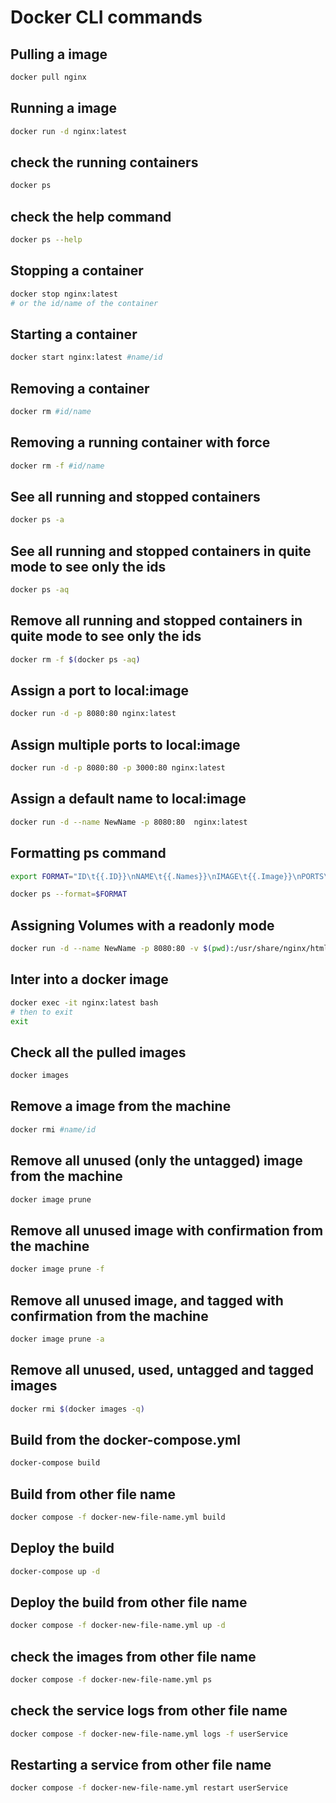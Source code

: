 # Docker CLI commands

## Pulling a image
```bash
docker pull nginx
```

## Running a image
```bash
docker run -d nginx:latest
```

## check the running containers
```bash
docker ps
```

## check the help command
```bash
docker ps --help
```

## Stopping a container
```bash
docker stop nginx:latest
# or the id/name of the container
```

## Starting a container
```bash
docker start nginx:latest #name/id
```

## Removing a container
```bash
docker rm #id/name
```

## Removing a running container with force
```bash
docker rm -f #id/name
```

## See all running and stopped containers
```bash
docker ps -a
```

## See all running and stopped containers in quite mode to see only the ids
```bash
docker ps -aq
```

## Remove all running and stopped containers in quite mode to see only the ids
```bash
docker rm -f $(docker ps -aq)
```

## Assign a port to local:image
```bash
docker run -d -p 8080:80 nginx:latest
```

## Assign multiple ports to local:image
```bash
docker run -d -p 8080:80 -p 3000:80 nginx:latest
```

## Assign a default name to local:image
```bash
docker run -d --name NewName -p 8080:80  nginx:latest
```

## Formatting ps command
```bash
export FORMAT="ID\t{{.ID}}\nNAME\t{{.Names}}\nIMAGE\t{{.Image}}\nPORTS\t{{.Ports}}\nCOMMAND\t{{.Command}}\nCREATED\t{{.CreatedAt}}\nSTATUS\t{{.Status}}\n"

docker ps --format=$FORMAT
```

## Assigning Volumes with a readonly mode
```bash
docker run -d --name NewName -p 8080:80 -v $(pwd):/usr/share/nginx/html:ro  nginx:latest
```

## Inter into a docker image
```bash
docker exec -it nginx:latest bash
# then to exit
exit
```

## Check all the pulled images
```bash
docker images
```

## Remove a image from the machine
```bash
docker rmi #name/id
```

## Remove all unused (only the untagged) image from the machine
```bash
docker image prune
```

## Remove all unused image with confirmation from the machine
```bash
docker image prune -f
```

## Remove all unused image, and tagged with confirmation from the machine
```bash
docker image prune -a
```

## Remove all unused, used, untagged and tagged images
```bash
docker rmi $(docker images -q)
```

## Build from the docker-compose.yml
```bash
docker-compose build
```

## Build from other file name
```bash
docker compose -f docker-new-file-name.yml build
```

## Deploy the build
```bash
docker-compose up -d
```

## Deploy the build from other file name
```bash
docker compose -f docker-new-file-name.yml up -d
```

## check the images from other file name
```bash
docker compose -f docker-new-file-name.yml ps
```

## check the service logs from other file name
```bash
docker compose -f docker-new-file-name.yml logs -f userService
```

## Restarting a service from other file name
```bash
docker compose -f docker-new-file-name.yml restart userService
```


